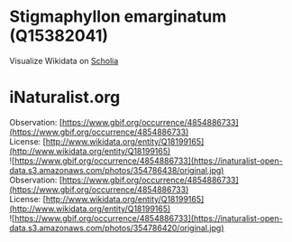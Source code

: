 
Stigmaphyllon emarginatum (Q15382041)
=====================================
  
Visualize Wikidata on [Scholia](https://scholia.toolforge.org/taxon/Q15382041)
# iNaturalist.org
  
Observation: [https://www.gbif.org/occurrence/4854886733](https://www.gbif.org/occurrence/4854886733)  
License: [http://www.wikidata.org/entity/Q18199165](http://www.wikidata.org/entity/Q18199165)  
![https://www.gbif.org/occurrence/4854886733](https://inaturalist-open-data.s3.amazonaws.com/photos/354786438/original.jpg)  
Observation: [https://www.gbif.org/occurrence/4854886733](https://www.gbif.org/occurrence/4854886733)  
License: [http://www.wikidata.org/entity/Q18199165](http://www.wikidata.org/entity/Q18199165)  
![https://www.gbif.org/occurrence/4854886733](https://inaturalist-open-data.s3.amazonaws.com/photos/354786420/original.jpg)